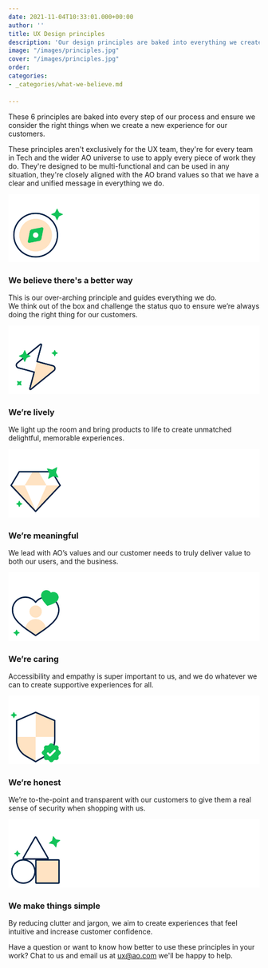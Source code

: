 ```yaml
---
date: 2021-11-04T10:33:01.000+00:00
author: ''
title: UX Design principles
description: 'Our design principles are baked into everything we create. '
image: "/images/principles.jpg"
cover: "/images/principles.jpg"
order: 
categories:
- _categories/what-we-believe.md

---
```

These 6 principles are baked into every step of our process and ensure we consider the right things when we create a new experience for our customers.

These principles aren't exclusively for the UX team, they're for every team in Tech and the wider AO universe to use to apply every piece of work they do. They're designed to be multi-functional and can be used in any situation, they're closely aligned with the AO brand values so that we have a clear and unified message in everything we do.

![](/images/compass_large_2.jpg)

### We believe there's a better way

This is our over-arching principle and guides everything we do.  
We think out of the box and challenge the status quo to ensure we’re always doing the right thing for our customers.

![](/images/lively_large_2.jpg)

### We’re lively

We light up the room and bring products to life to create unmatched delightful, memorable experiences.

![](/images/meaningful_large_2.jpg)

### We’re meaningful

We lead with AO’s values and our customer needs to truly deliver value to both our users, and the business.

![](/images/caring_large_2.jpg)

### We’re caring

Accessibility and empathy is super important to us, and we do whatever we can to create supportive experiences for all.

![](/images/honest_large_2.jpg)

### We’re honest

We’re to-the-point and transparent with our customers to give them a real sense of security when shopping with us.

![](/images/simple_2.jpg)

### We make things simple

By reducing clutter and jargon, we aim to create experiences that feel intuitive and increase customer confidence.

Have a question or want to know how better to use these principles in your work? Chat to us and email us at [ux@ao.com](ux@ao.com) we'll be happy to help.